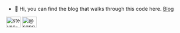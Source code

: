 
- 📝 Hi, you can find the blog that walks through this code here. [Blog](https://medium.com/@sqnguyen829/setting-up-multiple-reducers-for-react-redux-3d6566d4348f)

<a href="https://linkedin.com/in/steven-nguyen-89511115a" target="blank"><img align="center" src="https://cdn.jsdelivr.net/npm/simple-icons@3.0.1/icons/linkedin.svg" alt="steven-nguyen-89511115a" height="30" width="40" /></a>
<a href="https://medium.com/@sqnguyen829" target="blank"><img align="center" src="https://cdn.jsdelivr.net/npm/simple-icons@3.0.1/icons/medium.svg" alt="@sqnguyen829" height="30" width="40" /></a>
